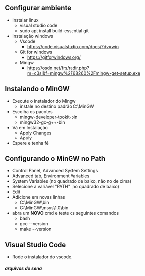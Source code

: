 ## Configurar ambiente

- Instalar linux
    - visual studio code
    - sudo apt install build-essential git
- Instalação windows
    - Vscode
        - https://code.visualstudio.com/docs/?dv=win
    - Git for windows
        - https://gitforwindows.org/
    - Mingw
        - https://osdn.net/frs/redir.php?m=c3sl&f=mingw%2F68260%2Fmingw-get-setup.exe

## Instalando o MinGW
- Execute o instalador do Mingw
    - instale no destino padrão C:\MinGW
- Escolha os pacotes
    - mingw-developer-tookit-bin
    - mingw32-gc-g++-bin
- Vá em Instalação
    - Apply Changes
    - Apply
- Espere e tenha fé

## Configurando o MinGW no Path

- Control Panel, Advanced System Settings
- Advanced tab, Environment Variables
- System Variables (no quadrado de baixo, não no de cima)
- Selecione a variável "PATH" (no quadrado de baixo)
- Edit
- Adicione em novas linhas 
    - C:\MinGW\bin
    - C:\MinGW\msys\1.0\bin
- abra um **NOVO** cmd e teste os seguintes comandos
    - bash
    - gcc --version
    - make --version

## Visual Studio Code
- Rode o instalador do vscode.

##### arquivos do sena